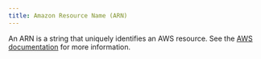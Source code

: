 ```yaml
---
title: Amazon Resource Name (ARN)
---
```

An ARN is a string that uniquely identifies an AWS resource. See the [AWS documentation][1] for more information.

[1]: https://docs.aws.amazon.com/general/latest/gr/aws-arns-and-namespaces.html
